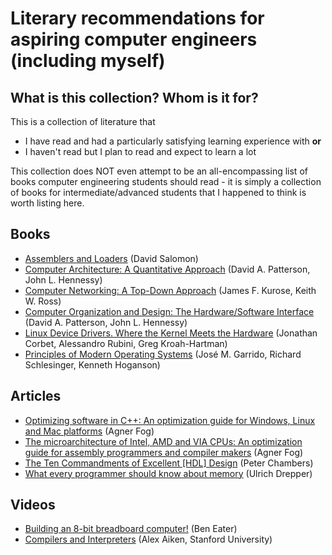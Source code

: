 # Literary recommendations for aspiring computer engineers (including myself)

## What is this collection? Whom is it for?

This is a collection of literature that
- I have read and had a particularly satisfying learning experience with **or**
- I haven't read but I plan to read and expect to learn a lot

This collection does NOT even attempt to be an all-encompassing list of books computer engineering students should read - it is simply a collection of books for intermediate/advanced students that I happened to think is worth listing here.

## Books

- [Assemblers and Loaders](http://www.davidsalomon.name/assem.advertis/AssemAd.html) (David Salomon)
- [Computer Architecture: A Quantitative Approach](https://www.amazon.com/Computer-Architecture-Quantitative-Approach-Kaufmann/dp/0128119055) (David A. Patterson, John L. Hennessy)
- [Computer Networking: A Top-Down Approach](https://www.amazon.com/Computer-Networking-Top-Down-Approach-6th/dp/0132856204) (James F. Kurose, Keith W. Ross)
- [Computer Organization and Design: The Hardware/Software Interface](https://www.amazon.com/Computer-Organization-Design-MIPS-Architecture/dp/0124077269) (David A. Patterson, John L. Hennessy)
- [Linux Device Drivers. Where the Kernel Meets the Hardware](https://lwn.net/Kernel/LDD3/) (Jonathan Corbet, Alessandro Rubini, Greg Kroah-Hartman)
- [Principles of Modern Operating Systems](https://www.amazon.com/Principles-Modern-Operating-Systems-Garrido/dp/1449626343) (José M. Garrido, Richard Schlesinger, Kenneth Hoganson)

## Articles

- [Optimizing software in C++: An optimization guide for Windows, Linux and Mac platforms](https://agner.org/optimize/#manuals) (Agner Fog)
- [The microarchitecture of Intel, AMD and VIA CPUs: An optimization guide for assembly programmers and compiler makers](https://agner.org/optimize/#manuals) (Agner Fog)
- [The Ten Commandments of Excellent [HDL] Design](http://www.mrc.uidaho.edu/mrc/people/jff/vhdl_info/Ten_Commandments_2P.pdf) (Peter Chambers)
- [What every programmer should know about memory](https://lwn.net/Articles/250967/) (Ulrich Drepper)

## Videos

- [Building an 8-bit breadboard computer!](https://www.youtube.com/playlist?list=PLowKtXNTBypGqImE405J2565dvjafglHU) (Ben Eater)
- [Compilers and Interpreters](https://bit.ly/2ZLaRRA) (Alex Aiken, Stanford University)
